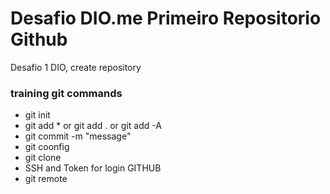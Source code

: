 # Desafio DIO.me Primeiro Repositorio Github

Desafio 1 DIO, create repository

### training git commands

- git init
- git add \* or git add . or git add -A
- git commit -m "message"
- git coonfig
- git clone
- SSH and Token for login GITHUB
- git remote
